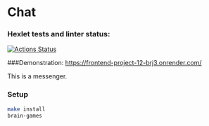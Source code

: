 # Chat

### Hexlet tests and linter status:
[![Actions Status](https://github.com/natalia-nuikina/frontend-project-12/actions/workflows/hexlet-check.yml/badge.svg)](https://github.com/natalia-nuikina/frontend-project-12/actions)

###Demonstration:
https://frontend-project-12-brj3.onrender.com/

This is a messenger.

### Setup

```bash
make install
brain-games
```
